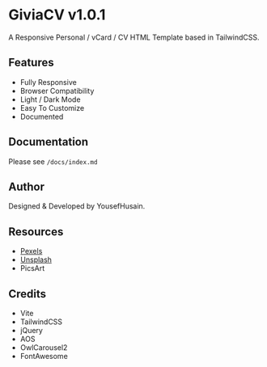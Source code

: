 # GiviaCV v1.0.1

A Responsive Personal / vCard / CV HTML Template based in TailwindCSS.

## Features

- Fully Responsive
- Browser Compatibility
- Light / Dark Mode
- Easy To Customize
- Documented

## Documentation

Please see `/docs/index.md`

## Author

Designed & Developed by YousefHusain.

## Resources

- [Pexels](https://pexels.com/)
- [Unsplash](https://unsplash.com/)
- PicsArt

## Credits

- Vite
- TailwindCSS
- jQuery
- AOS
- OwlCarousel2
- FontAwesome
